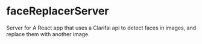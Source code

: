 # faceReplacerServer
Server for A React app that uses a Clarifai api to detect faces in images, and replace them with another image.
